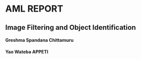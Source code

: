 # AML REPORT

## Image Filtering and Object Identification

#### Greshma Spandana Chittamuru
#### Yao Wateba APPETI

